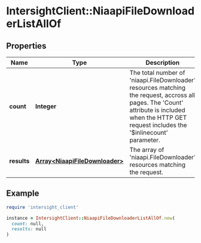# IntersightClient::NiaapiFileDownloaderListAllOf

## Properties

| Name | Type | Description | Notes |
| ---- | ---- | ----------- | ----- |
| **count** | **Integer** | The total number of &#39;niaapi.FileDownloader&#39; resources matching the request, accross all pages. The &#39;Count&#39; attribute is included when the HTTP GET request includes the &#39;$inlinecount&#39; parameter. | [optional] |
| **results** | [**Array&lt;NiaapiFileDownloader&gt;**](NiaapiFileDownloader.md) | The array of &#39;niaapi.FileDownloader&#39; resources matching the request. | [optional] |

## Example

```ruby
require 'intersight_client'

instance = IntersightClient::NiaapiFileDownloaderListAllOf.new(
  count: null,
  results: null
)
```

